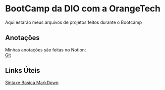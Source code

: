 # BootCamp da DIO com a OrangeTech
Aqui estarão meus arquivos de projetos feitos durante o Bootcamp

## Anotações
Minhas anotações são feitas no Notion: \
[Git](https://www.notion.so/Git-1a17a0210775806cbdf2dbab9c47d654?pvs=4)

## Links Úteis
[Sintaxe Basica MarkDown](https://www.markdownguide.org/basic-syntax/)
